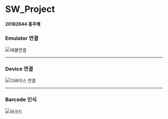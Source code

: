 # SW_Project


#### 20182644 홍주혜


### Emulator 연결

![애뮬연결](https://user-images.githubusercontent.com/94774284/211569814-2a73bc7e-aee4-42ca-be2d-9003b9846981.PNG)

----------------------


### Device 연결

![디바이스 연결](https://user-images.githubusercontent.com/94774284/211572312-ea7c9f64-d389-4c5a-8c45-0f437ffe7a67.PNG)



----------------------

### Barcode 인식

![바코드](https://user-images.githubusercontent.com/94774284/211572465-852418f2-d570-4b69-8fb7-c4145929e648.jpg)
